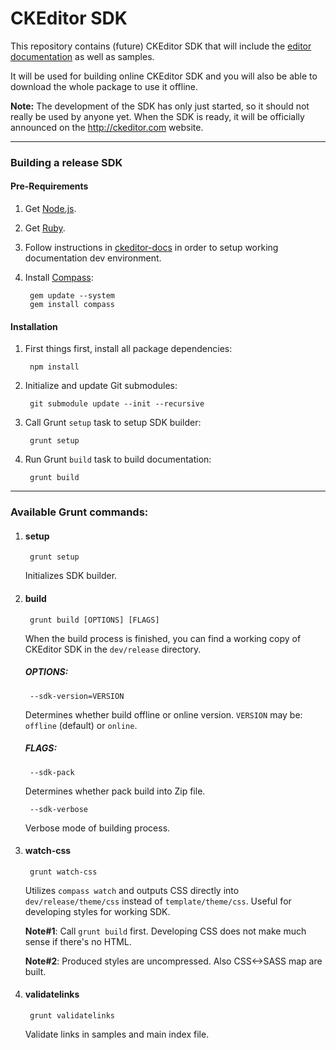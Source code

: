 # CKEditor SDK #

This repository contains (future) CKEditor SDK that will include the [editor documentation](http://docs.ckeditor.com/) as well as samples.

It will be used for building online CKEditor SDK and you will also be able to download the whole package to use it offline.

**Note:** The development of the SDK has only just started, so it should not really be used by anyone yet. When the SDK is ready, it will be officially announced on the <http://ckeditor.com> website.

---

### Building a release SDK

#### Pre-Requirements

1. Get [Node.js](http://nodejs.org/).

1. Get [Ruby](http://www.ruby-lang.org/en/).

1. Follow instructions in [ckeditor-docs](https://github.com/ckeditor/ckeditor-docs) in order to 
setup working documentation dev environment.

1. Install [Compass](http://compass-style.org/):

        gem update --system
        gem install compass

#### Installation

1. First things first, install all package dependencies:

        npm install

1. Initialize and update Git submodules:

        git submodule update --init --recursive

1. Call Grunt `setup` task to setup SDK builder:

        grunt setup

1. Run Grunt `build` task to build documentation:

        grunt build

---

### Available Grunt commands:

1. #### setup

        grunt setup
    
    Initializes SDK builder.

1. #### build

        grunt build [OPTIONS] [FLAGS]
    
    When the build process is finished, you can find a working copy of CKEditor SDK in the `dev/release` directory.

    ##### OPTIONS:
    
        --sdk-version=VERSION
    
    Determines whether build offline or online version. `VERSION` may be: `offline` (default) or `online`. 
    
    ##### FLAGS:
    
        --sdk-pack
    
    Determines whether pack build into Zip file.
    
        --sdk-verbose

    Verbose mode of building process.

1. #### watch-css

        grunt watch-css
    
    Utilizes `compass watch` and outputs CSS directly into `dev/release/theme/css` instead of `template/theme/css`. Useful for developing styles
    for working SDK.
    
    **Note#1**: Call `grunt build` first. Developing CSS does not make much sense if there's no HTML.
    
    **Note#2**: Produced styles are uncompressed. Also CSS<->SASS map are built.

1. #### validatelinks
    
        grunt validatelinks
    
    Validate links in samples and main index file.